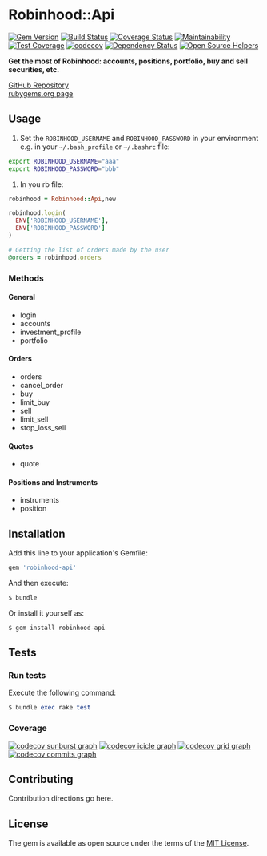 # Robinhood::Api
[![Gem Version](https://badge.fury.io/rb/robinhood-api.svg)](https://badge.fury.io/rb/robinhood-api) 
[![Build Status](https://travis-ci.org/ThomasMarcel/robinhood-api.svg?branch=master)](https://travis-ci.org/ThomasMarcel/robinhood-api) 
[![Coverage Status](https://coveralls.io/repos/github/ThomasMarcel/robinhood-api/badge.svg?branch=master)](https://coveralls.io/github/ThomasMarcel/robinhood-api?branch=master) 
[![Maintainability](https://api.codeclimate.com/v1/badges/8ecfb033edb5380098cf/maintainability)](https://codeclimate.com/github/ThomasMarcel/robinhood-api/maintainability) 
[![Test Coverage](https://api.codeclimate.com/v1/badges/8ecfb033edb5380098cf/test_coverage)](https://codeclimate.com/github/ThomasMarcel/robinhood-api/test_coverage) 
[![codecov](https://codecov.io/gh/ThomasMarcel/robinhood-api/branch/master/graph/badge.svg)](https://codecov.io/gh/ThomasMarcel/robinhood-api) 
[![Dependency Status](https://beta.gemnasium.com/badges/github.com/ThomasMarcel/robinhood-api.svg)](https://beta.gemnasium.com/projects/github.com/ThomasMarcel/robinhood-api) 
[![Open Source Helpers](https://www.codetriage.com/cucumber/cucumber-rails/badges/users.svg)](https://www.codetriage.com/cucumber/cucumber-rails) 

__Get the most of Robinhood: accounts, positions, portfolio, buy and sell securities, etc.__  

[GitHub Repository](https://github.com/ThomasMarcel/robinhood-api)  
[rubygems.org page](https://rubygems.org/gems/robinhood-api)  

## Usage

1. Set the `ROBINHOOD_USERNAME` and `ROBINHOOD_PASSWORD` in your environment  
e.g. in your `~/.bash_profile` or `~/.bashrc` file:  
```sh
export ROBINHOOD_USERNAME="aaa"
export ROBINHOOD_PASSWORD="bbb"
```  
1. In you rb file:  
```ruby
robinhood = Robinhood::Api,new  

robinhood.login(
  ENV['ROBINHOOD_USERNAME'],
  ENV['ROBINHOOD_PASSWORD']
)

# Getting the list of orders made by the user
@orders = robinhood.orders
```

### Methods

#### General

* login  
* accounts  
* investment_profile  
* portfolio  

#### Orders

* orders  
* cancel_order  
* buy  
* limit_buy  
* sell  
* limit_sell  
* stop_loss_sell  

#### Quotes

* quote  

#### Positions and Instruments

* instruments  
* position  

## Installation

Add this line to your application's Gemfile:

```ruby
gem 'robinhood-api'
```

And then execute:
```bash
$ bundle
```

Or install it yourself as:
```bash
$ gem install robinhood-api
```

## Tests

### Run tests

Execute the following command:  
```ruby
$ bundle exec rake test
```  

### Coverage

[![codecov sunburst graph](https://codecov.io/gh/ThomasMarcel/robinhood-api/branch/master/graphs/sunburst.svg)](https://codecov.io/gh/ThomasMarcel/robinhood-api) 
[![codecov icicle graph](https://codecov.io/gh/ThomasMarcel/robinhood-api/branch/master/graphs/icicle.svg)](https://codecov.io/gh/ThomasMarcel/robinhood-api) 
[![codecov grid graph](https://codecov.io/gh/ThomasMarcel/robinhood-api/branch/master/graphs/tree.svg)](https://codecov.io/gh/ThomasMarcel/robinhood-api) 
[![codecov commits graph](https://codecov.io/gh/ThomasMarcel/robinhood-api/branch/master/graphs/commits.svg)](https://codecov.io/gh/ThomasMarcel/robinhood-api) 

## Contributing
Contribution directions go here.

## License
The gem is available as open source under the terms of the [MIT License](http://opensource.org/licenses/MIT).
